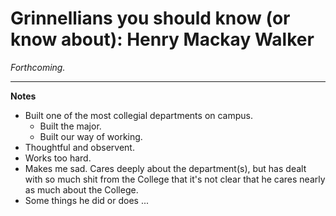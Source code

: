 Grinnellians you should know (or know about): Henry Mackay Walker
=================================================================

*Forthcoming.*

---

**Notes**

* Built one of the most collegial departments on campus.
    * Built the major.
    * Built our way of working.
* Thoughtful and observent.
* Works too hard.
* Makes me sad.  Cares deeply about the department(s), but has dealt with so
  much shit from the College that it's not clear that he cares nearly
  as much about the College.
* Some things he did or does ...

